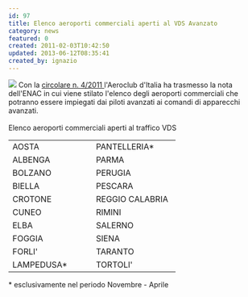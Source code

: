 ```yaml
---
id: 97
title: Elenco aeroporti commerciali aperti al VDS Avanzato
category: news
featured: 0
created: 2011-02-03T10:42:50
updated: 2013-06-12T08:35:41
created_by: ignazio
---
```

<p>
 <img border="0" class="baiaimgleft" src="images/stories/custom/runway.jpg"/>
 Con la
 <a href="download/doc_download/31-aeci-circolare-42011-aeroporti-aperti-al-vds-avanzato">
  <span style="text-decoration: underline;">
   circolare n. 4/2011
  </span>
 </a>
 l'Aeroclub d'Italia ha trasmesso la nota dell'ENAC in cui viene stilato l'elenco degli aeroporti commerciali che potranno essere impiegati dai piloti avanzati ai comandi di apparecchi avanzati.
 <br/>
 <br/>
 Elenco aeroporti commerciali aperti al traffico VDS
</p>
<table border="0">
 <tbody>
  <tr>
   <td width="150">
    AOSTA
   </td>
   <td width="150">
    PANTELLERIA*
   </td>
  </tr>
  <tr>
   <td>
    ALBENGA
   </td>
   <td>
    PARMA
   </td>
  </tr>
  <tr>
   <td>
    BOLZANO
   </td>
   <td>
    PERUGIA
   </td>
  </tr>
  <tr>
   <td>
    BIELLA
   </td>
   <td>
    PESCARA
   </td>
  </tr>
  <tr>
   <td>
    CROTONE
   </td>
   <td>
    REGGIO CALABRIA
   </td>
  </tr>
  <tr>
   <td>
    CUNEO
   </td>
   <td>
    RIMINI
   </td>
  </tr>
  <tr>
   <td>
    ELBA
   </td>
   <td>
    SALERNO
   </td>
  </tr>
  <tr>
   <td>
    FOGGIA
   </td>
   <td>
    SIENA
   </td>
  </tr>
  <tr>
   <td>
    FORLI'
   </td>
   <td>
    TARANTO
   </td>
  </tr>
  <tr>
   <td>
    LAMPEDUSA*
   </td>
   <td>
    TORTOLI'
   </td>
  </tr>
 </tbody>
</table>
<p>
 * esclusivamente nel periodo Novembre - Aprile
</p>
